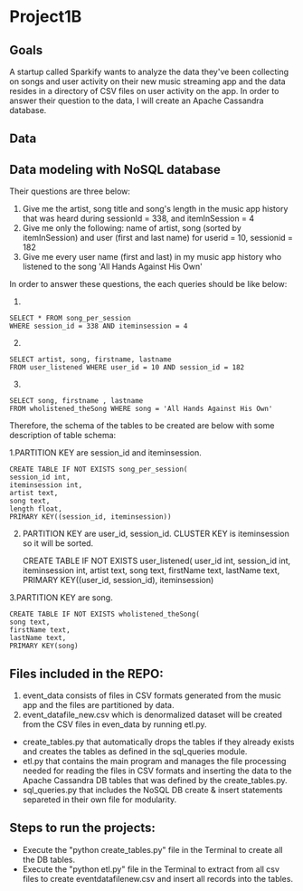 # Project1B
## Goals
A startup called Sparkify wants to analyze the data they've been collecting on songs and user activity on their new music streaming app and the data resides in a directory of CSV files on user activity on the app.
In order to answer their question to the data, I will create an Apache Cassandra database.

## Data


## Data modeling with NoSQL database
Their questions are three below:

1. Give me the artist, song title and song's length in the music app history that was heard during sessionId = 338, and itemInSession = 4
2. Give me only the following: name of artist, song (sorted by itemInSession) and user (first and last name) for userid = 10, sessionid = 182
3. Give me every user name (first and last) in my music app history who listened to the song 'All Hands Against His Own'

In order to answer these questions, the each queries should be like below:

1.

	SELECT * FROM song_per_session 
	WHERE session_id = 338 AND iteminsession = 4
 
2.

	SELECT artist, song, firstname, lastname 
	FROM user_listened WHERE user_id = 10 AND session_id = 182


3.

	SELECT song, firstname , lastname 
	FROM wholistened_theSong WHERE song = 'All Hands Against His Own'
	
Therefore, the schema of the tables to be created are below with some description of table schema:

1.PARTITION KEY are session_id and iteminsession.

	CREATE TABLE IF NOT EXISTS song_per_session(
	session_id int, 
	iteminsession int, 
	artist text, 
	song text, 
	length float, 
	PRIMARY KEY((session_id, iteminsession))
	
2. PARTITION KEY are user_id, session_id. CLUSTER KEY is iteminsession so it will be sorted.  

	CREATE TABLE IF NOT EXISTS user_listened(
	user_id int, 
	session_id int, 
	iteminsession int, 
	artist text, 
	song text, 
	firstName text, 
	lastName text, 
	PRIMARY KEY((user_id, session_id), iteminsession)

3.PARTITION KEY are song.

	CREATE TABLE IF NOT EXISTS wholistened_theSong(
	song text, 
	firstName text, 
	lastName text, 
	PRIMARY KEY(song)
	
## Files included in the REPO:

1. event_data consists of files in CSV formats generated from the music app and the files are partitioned by data.
2. event_datafile_new.csv which is denormalized dataset will be created from the CSV files in even_data by running etl.py.

* create_tables.py that automatically drops the tables if they already exists and creates the tables as defined in the sql_queries module.
* etl.py that contains the main program and manages the file processing needed for reading the files in CSV formats and inserting the data to the Apache Cassandra DB tables that was defined by the create_tables.py.
* sql_queries.py that includes the NoSQL DB create & insert statements separeted in their own file for modularity.


## Steps to run the projects:

* Execute the "python create_tables.py" file in the Terminal to create all the DB tables.
* Execute the "python etl.py" file in the Terminal to extract from all csv files to create eventdatafilenew.csv and insert all records into  the tables.

